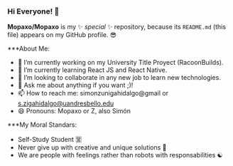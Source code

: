 ### Hi Everyone! 👋

**Mopaxo/Mopaxo** is my ✨ _special_ ✨ repository, because its `README.md` (this file) appears on my GitHub profile. 😎

***About Me:

  * 🔭 I’m currently working on my University Title Proyect (RacoonBuilds).
  * 🌱 I’m currently learning React JS and React Native.
  * 👯 I’m looking to collaborate in any new job to learn new technologies.
  * 💬 Ask me about anything if you want ;)!
  * 📫 How to reach me: simonzunigahidalgo@gmail or s.zigahidalgo@uandresbello.edu
  * 😄 Pronouns: Mopaxo or Z, also Simón 

***My Moral Standars:

  * Self-Study Student 🈺
  * Never give up with creative and unique solutions 🎨
  * We are people with feelings rather than robots with responsabilities ☯️


